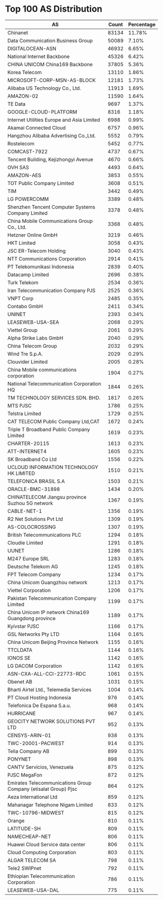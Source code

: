 # Top 100 AS Distribution
| AS | Count | Percentage |
|----|----|----|
| Chinanet | 83134 | 11.78% |
| Data Communication Business Group | 50089 | 7.10% |
| DIGITALOCEAN-ASN | 46932 | 6.65% |
| National Internet Backbone | 45326 | 6.42% |
| CHINA UNICOM China169 Backbone | 37805 | 5.36% |
| Korea Telecom | 13110 | 1.86% |
| MICROSOFT-CORP-MSN-AS-BLOCK | 12181 | 1.73% |
| Alibaba US Technology Co., Ltd. | 11913 | 1.69% |
| AMAZON-02 | 11590 | 1.64% |
| TE Data | 9697 | 1.37% |
| GOOGLE-CLOUD-PLATFORM | 8316 | 1.18% |
| Internet Utilities Europe and Asia Limited | 6988 | 0.99% |
| Akamai Connected Cloud | 6757 | 0.96% |
| Hangzhou Alibaba Advertising Co.,Ltd. | 5552 | 0.79% |
| Rostelecom | 5452 | 0.77% |
| COMCAST-7922 | 4737 | 0.67% |
| Tencent Building, Kejizhongyi Avenue | 4670 | 0.66% |
| OVH SAS | 4493 | 0.64% |
| AMAZON-AES | 3853 | 0.55% |
| TOT Public Company Limited | 3608 | 0.51% |
| TIM | 3442 | 0.49% |
| LG POWERCOMM | 3389 | 0.48% |
| Shenzhen Tencent Computer Systems Company Limited | 3378 | 0.48% |
| China Mobile Communications Group Co., Ltd. | 3368 | 0.48% |
| Hetzner Online GmbH | 3219 | 0.46% |
| HKT Limited | 3058 | 0.43% |
| JSC ER-Telecom Holding | 3040 | 0.43% |
| NTT Communications Corporation | 2914 | 0.41% |
| PT Telekomunikasi Indonesia | 2839 | 0.40% |
| Datacamp Limited | 2696 | 0.38% |
| Turk Telekom | 2534 | 0.36% |
| Iran Telecommunication Company PJS | 2525 | 0.36% |
| VNPT Corp | 2485 | 0.35% |
| Contabo GmbH | 2411 | 0.34% |
| UNINET | 2393 | 0.34% |
| LEASEWEB-USA-SEA | 2068 | 0.29% |
| Viettel Group | 2061 | 0.29% |
| Alpha Strike Labs GmbH | 2040 | 0.29% |
| China Telecom Group | 2032 | 0.29% |
| Wind Tre S.p.A. | 2029 | 0.29% |
| Clouvider Limited | 2005 | 0.28% |
| China Mobile communications corporation | 1904 | 0.27% |
| National Telecommunication Corporation HQ | 1844 | 0.26% |
| TM TECHNOLOGY SERVICES SDN. BHD. | 1817 | 0.26% |
| MTS PJSC | 1786 | 0.25% |
| Telstra Limited | 1729 | 0.25% |
| CAT TELECOM Public Company Ltd,CAT | 1672 | 0.24% |
| Triple T Broadband Public Company Limited | 1619 | 0.23% |
| CHARTER-20115 | 1613 | 0.23% |
| ATT-INTERNET4 | 1605 | 0.23% |
| SK Broadband Co Ltd | 1556 | 0.22% |
| UCLOUD INFORMATION TECHNOLOGY HK LIMITED | 1510 | 0.21% |
| TELEFONICA BRASIL S.A | 1503 | 0.21% |
| ORACLE-BMC-31898 | 1434 | 0.20% |
| CHINATELECOM Jiangsu province Suzhou 5G network | 1367 | 0.19% |
| CABLE-NET-1 | 1356 | 0.19% |
| R2 Net Solutions Pvt Ltd | 1309 | 0.19% |
| AS-COLOCROSSING | 1307 | 0.19% |
| British Telecommunications PLC | 1294 | 0.18% |
| Cloudie Limited | 1291 | 0.18% |
| UUNET | 1286 | 0.18% |
| M247 Europe SRL | 1283 | 0.18% |
| Deutsche Telekom AG | 1245 | 0.18% |
| FPT Telecom Company | 1234 | 0.17% |
| China Unicom Guangzhou network | 1213 | 0.17% |
| Viettel Corporation | 1206 | 0.17% |
| Pakistan Telecommunication Company Limited | 1199 | 0.17% |
| China Unicom IP network China169 Guangdong province | 1189 | 0.17% |
| Kyivstar PJSC | 1166 | 0.17% |
| GSL Networks Pty LTD | 1164 | 0.16% |
| China Unicom Beijing Province Network | 1155 | 0.16% |
| TTCLDATA | 1144 | 0.16% |
| IONOS SE | 1142 | 0.16% |
| LG DACOM Corporation | 1142 | 0.16% |
| ASN-CXA-ALL-CCI-22773-RDC | 1061 | 0.15% |
| Obenet AB | 1031 | 0.15% |
| Bharti Airtel Ltd., Telemedia Services | 1004 | 0.14% |
| PT Cloud Hosting Indonesia | 976 | 0.14% |
| Telefonica De Espana S.a.u. | 968 | 0.14% |
| HURRICANE | 967 | 0.14% |
| GEOCITY NETWORK SOLUTIONS PVT LTD | 952 | 0.13% |
| CENSYS-ARIN-01 | 938 | 0.13% |
| TWC-20001-PACWEST | 914 | 0.13% |
| Telia Company AB | 899 | 0.13% |
| PONYNET | 898 | 0.13% |
| CANTV Servicios, Venezuela | 875 | 0.12% |
| PJSC MegaFon | 872 | 0.12% |
| Emirates Telecommunications Group Company (etisalat Group) Pjsc | 864 | 0.12% |
| Aeza International Ltd | 859 | 0.12% |
| Mahanagar Telephone Nigam Limited | 833 | 0.12% |
| TWC-10796-MIDWEST | 815 | 0.12% |
| Orange | 810 | 0.11% |
| LATITUDE-SH | 809 | 0.11% |
| NAMECHEAP-NET | 806 | 0.11% |
| Huawei Cloud Service data center | 806 | 0.11% |
| Cloud Computing Corporation | 803 | 0.11% |
| ALGAR TELECOM SA | 798 | 0.11% |
| Tele2 SWIPnet | 792 | 0.11% |
| Ethiopian Telecommunication Corporation | 786 | 0.11% |
| LEASEWEB-USA-DAL | 775 | 0.11% |
